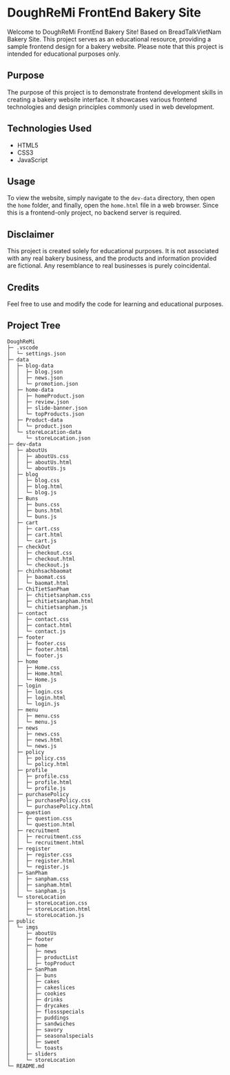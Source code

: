 # DoughReMi FrontEnd Bakery Site

Welcome to DoughReMi FrontEnd Bakery Site! Based on BreadTalkVietNam Bakery Site. This project serves as an educational resource, providing a sample frontend design for a bakery website. Please note that this project is intended for educational purposes only.

## Purpose

The purpose of this project is to demonstrate frontend development skills in creating a bakery website interface. It showcases various frontend technologies and design principles commonly used in web development.

## Technologies Used

- HTML5
- CSS3
- JavaScript

## Usage

To view the website, simply navigate to the `dev-data` directory, then open the `home` folder, and finally, open the `home.html` file in a web browser. Since this is a frontend-only project, no backend server is required.

## Disclaimer

This project is created solely for educational purposes. It is not associated with any real bakery business, and the products and information provided are fictional. Any resemblance to real businesses is purely coincidental.

## Credits

Feel free to use and modify the code for learning and educational purposes.

## Project Tree

```
DoughReMi
├─ .vscode
│  └─ settings.json
├─ data
│  ├─ blog-data
│  │  ├─ blog.json
│  │  ├─ news.json
│  │  └─ promotion.json
│  ├─ home-data
│  │  ├─ homeProduct.json
│  │  ├─ review.json
│  │  ├─ slide-banner.json
│  │  └─ topProducts.json
│  ├─ Product-data
│  │  └─ product.json
│  └─ storeLocation-data
│     └─ storeLocation.json
├─ dev-data
│  ├─ aboutUs
│  │  ├─ aboutUs.css
│  │  ├─ aboutUs.html
│  │  └─ aboutUs.js
│  ├─ blog
│  │  ├─ blog.css
│  │  ├─ blog.html
│  │  └─ blog.js
│  ├─ Buns
│  │  ├─ buns.css
│  │  ├─ buns.html
│  │  └─ buns.js
│  ├─ cart
│  │  ├─ cart.css
│  │  ├─ cart.html
│  │  └─ cart.js
│  ├─ checkOut
│  │  ├─ checkout.css
│  │  ├─ checkout.html
│  │  └─ checkout.js
│  ├─ chinhsachbaomat
│  │  ├─ baomat.css
│  │  └─ baomat.html
│  ├─ ChiTietSanPham
│  │  ├─ chitietsanpham.css
│  │  ├─ chitietsanpham.html
│  │  └─ chitietsanpham.js
│  ├─ contact
│  │  ├─ contact.css
│  │  ├─ contact.html
│  │  └─ contact.js
│  ├─ footer
│  │  ├─ footer.css
│  │  ├─ footer.html
│  │  └─ footer.js
│  ├─ home
│  │  ├─ Home.css
│  │  ├─ Home.html
│  │  └─ Home.js
│  ├─ login
│  │  ├─ login.css
│  │  ├─ login.html
│  │  └─ login.js
│  ├─ menu
│  │  ├─ menu.css
│  │  └─ menu.js
│  ├─ news
│  │  ├─ news.css
│  │  ├─ news.html
│  │  └─ news.js
│  ├─ policy
│  │  ├─ policy.css
│  │  └─ policy.html
│  ├─ profile
│  │  ├─ profile.css
│  │  ├─ profile.html
│  │  └─ profile.js
│  ├─ purchasePolicy
│  │  ├─ purchasePolicy.css
│  │  └─ purchasePolicy.html
│  ├─ question
│  │  ├─ question.css
│  │  └─ question.html
│  ├─ recruitment
│  │  ├─ recruitment.css
│  │  └─ recruitment.html
│  ├─ register
│  │  ├─ register.css
│  │  ├─ register.html
│  │  └─ register.js
│  ├─ SanPham
│  │  ├─ sanpham.css
│  │  ├─ sanpham.html
│  │  └─ sanpham.js
│  └─ storeLocation
│     ├─ storeLocation.css
│     ├─ storeLocation.html
│     └─ storeLocation.js
├─ public
│  └─ imgs
│     ├─ aboutUs
│     ├─ footer
│     ├─ home
│     │  ├─ news
│     │  ├─ productList
│     │  ├─ topProduct
│     ├─ SanPham
│     │  ├─ buns
│     │  ├─ cakes
│     │  ├─ cakeslices
│     │  ├─ cookies
│     │  ├─ drinks
│     │  ├─ drycakes
│     │  ├─ flossspecials
│     │  ├─ puddings
│     │  ├─ sandwiches
│     │  ├─ savory
│     │  ├─ seasonalspecials
│     │  ├─ sweet
│     │  └─ toasts
│     ├─ sliders
│     └─ storeLocation
└─ README.md

```

